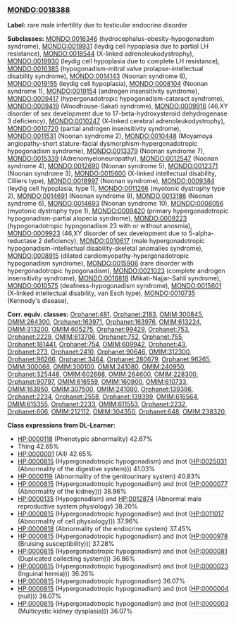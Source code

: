 
### [MONDO:0018388](http://purl.obolibrary.org/obo/MONDO_0018388)
**Label:** rare male infertility due to testicular endocrine disorder

**Subclasses:** [MONDO:0016346](http://purl.obolibrary.org/obo/MONDO_0016346) (hydrocephalus-obesity-hypogonadism syndrome), [MONDO:0019931](http://purl.obolibrary.org/obo/MONDO_0019931) (leydig cell hypoplasia due to partial LH resistance), [MONDO:0018544](http://purl.obolibrary.org/obo/MONDO_0018544) (X-linked adrenoleukodystrophy), [MONDO:0019930](http://purl.obolibrary.org/obo/MONDO_0019930) (leydig cell hypoplasia due to complete LH resistance), [MONDO:0016385](http://purl.obolibrary.org/obo/MONDO_0016385) (hypogonadism-mitral valve prolapse-intellectual disability syndrome), [MONDO:0014143](http://purl.obolibrary.org/obo/MONDO_0014143) (Noonan syndrome 8), [MONDO:0019155](http://purl.obolibrary.org/obo/MONDO_0019155) (leydig cell hypoplasia), [MONDO:0008104](http://purl.obolibrary.org/obo/MONDO_0008104) (Noonan syndrome 1), [MONDO:0019154](http://purl.obolibrary.org/obo/MONDO_0019154) (androgen insensitivity syndrome), [MONDO:0009417](http://purl.obolibrary.org/obo/MONDO_0009417) (hypergonadotropic hypogonadism-cataract syndrome), [MONDO:0009419](http://purl.obolibrary.org/obo/MONDO_0009419) (Woodhouse-Sakati syndrome), [MONDO:0009916](http://purl.obolibrary.org/obo/MONDO_0009916) (46,XY disorder of sex development due to 17-beta-hydroxysteroid dehydrogenase 3 deficiency), [MONDO:0010247](http://purl.obolibrary.org/obo/MONDO_0010247) (X-linked cerebral adrenoleukodystrophy), [MONDO:0010720](http://purl.obolibrary.org/obo/MONDO_0010720) (partial androgen insensitivity syndrome), [MONDO:0011531](http://purl.obolibrary.org/obo/MONDO_0011531) (Noonan syndrome 2), [MONDO:0010448](http://purl.obolibrary.org/obo/MONDO_0010448) (Moyamoya angiopathy-short stature-facial dysmorphism-hypergonadotropic hypogonadism syndrome), [MONDO:0013379](http://purl.obolibrary.org/obo/MONDO_0013379) (Noonan syndrome 7), [MONDO:0015339](http://purl.obolibrary.org/obo/MONDO_0015339) (Adrenomyeloneuropathy), [MONDO:0012547](http://purl.obolibrary.org/obo/MONDO_0012547) (Noonan syndrome 4), [MONDO:0012690](http://purl.obolibrary.org/obo/MONDO_0012690) (Noonan syndrome 5), [MONDO:0012371](http://purl.obolibrary.org/obo/MONDO_0012371) (Noonan syndrome 3), [MONDO:0015600](http://purl.obolibrary.org/obo/MONDO_0015600) (X-linked intellectual disability, Cilliers type), [MONDO:0018997](http://purl.obolibrary.org/obo/MONDO_0018997) (Noonan syndrome), [MONDO:0009384](http://purl.obolibrary.org/obo/MONDO_0009384) (leydig cell hypoplasia, type 1), [MONDO:0011266](http://purl.obolibrary.org/obo/MONDO_0011266) (myotonic dystrophy type 2), [MONDO:0014691](http://purl.obolibrary.org/obo/MONDO_0014691) (Noonan syndrome 9), [MONDO:0013186](http://purl.obolibrary.org/obo/MONDO_0013186) (Noonan syndrome 6), [MONDO:0014693](http://purl.obolibrary.org/obo/MONDO_0014693) (Noonan syndrome 10), [MONDO:0008056](http://purl.obolibrary.org/obo/MONDO_0008056) (myotonic dystrophy type 1), [MONDO:0009420](http://purl.obolibrary.org/obo/MONDO_0009420) (primary hypergonadotropic hypogonadism-partial alopecia syndrome), [MONDO:0009223](http://purl.obolibrary.org/obo/MONDO_0009223) (hypogonadotropic hypogonadism 23 with or without anosmia), [MONDO:0009923](http://purl.obolibrary.org/obo/MONDO_0009923) (46,XY disorder of sex development due to 5-alpha-reductase 2 deficiency), [MONDO:0010617](http://purl.obolibrary.org/obo/MONDO_0010617) (male hypergonadotropic hypogonadism-intellectual disability-skeletal anomalies syndrome), [MONDO:0008915](http://purl.obolibrary.org/obo/MONDO_0008915) (dilated cardiomyopathy-hypergonadotropic hypogonadism syndrome), [MONDO:0015906](http://purl.obolibrary.org/obo/MONDO_0015906) (rare disorder with hypergonadotropic hypogonadism), [MONDO:0021023](http://purl.obolibrary.org/obo/MONDO_0021023) (complete androgen insensitivity syndrome), [MONDO:0016818](http://purl.obolibrary.org/obo/MONDO_0016818) (Mikati-Najjar-Sahli syndrome), [MONDO:0010575](http://purl.obolibrary.org/obo/MONDO_0010575) (deafness-hypogonadism syndrome), [MONDO:0015601](http://purl.obolibrary.org/obo/MONDO_0015601) (X-linked intellectual disability, van Esch type), [MONDO:0010735](http://purl.obolibrary.org/obo/MONDO_0010735) (Kennedy's disease), 

**Corr. equiv. classes:** [Orphanet:481](http://www.orpha.net/ORDO/Orphanet_481), [Orphanet:2183](http://www.orpha.net/ORDO/Orphanet_2183), [OMIM:300845](http://purl.obolibrary.org/obo/OMIM_300845), [OMIM:264300](http://purl.obolibrary.org/obo/OMIM_264300), [Orphanet:163971](http://www.orpha.net/ORDO/Orphanet_163971), [Orphanet:163976](http://www.orpha.net/ORDO/Orphanet_163976), [OMIM:613224](http://purl.obolibrary.org/obo/OMIM_613224), [OMIM:313200](http://purl.obolibrary.org/obo/OMIM_313200), [OMIM:605275](http://purl.obolibrary.org/obo/OMIM_605275), [Orphanet:99429](http://www.orpha.net/ORDO/Orphanet_99429), [Orphanet:753](http://www.orpha.net/ORDO/Orphanet_753), [Orphanet:2229](http://www.orpha.net/ORDO/Orphanet_2229), [OMIM:613706](http://purl.obolibrary.org/obo/OMIM_613706), [Orphanet:752](http://www.orpha.net/ORDO/Orphanet_752), [Orphanet:755](http://www.orpha.net/ORDO/Orphanet_755), [Orphanet:181441](http://www.orpha.net/ORDO/Orphanet_181441), [Orphanet:754](http://www.orpha.net/ORDO/Orphanet_754), [OMIM:609942](http://purl.obolibrary.org/obo/OMIM_609942), [Orphanet:43](http://www.orpha.net/ORDO/Orphanet_43), [Orphanet:273](http://www.orpha.net/ORDO/Orphanet_273), [Orphanet:2410](http://www.orpha.net/ORDO/Orphanet_2410), [Orphanet:90646](http://www.orpha.net/ORDO/Orphanet_90646), [OMIM:312300](http://purl.obolibrary.org/obo/OMIM_312300), [Orphanet:96266](http://www.orpha.net/ORDO/Orphanet_96266), [Orphanet:3464](http://www.orpha.net/ORDO/Orphanet_3464), [Orphanet:280679](http://www.orpha.net/ORDO/Orphanet_280679), [Orphanet:96265](http://www.orpha.net/ORDO/Orphanet_96265), [OMIM:300068](http://purl.obolibrary.org/obo/OMIM_300068), [OMIM:300100](http://purl.obolibrary.org/obo/OMIM_300100), [OMIM:241080](http://purl.obolibrary.org/obo/OMIM_241080), [OMIM:240950](http://purl.obolibrary.org/obo/OMIM_240950), [Orphanet:325448](http://www.orpha.net/ORDO/Orphanet_325448), [OMIM:602668](http://purl.obolibrary.org/obo/OMIM_602668), [OMIM:264600](http://purl.obolibrary.org/obo/OMIM_264600), [OMIM:228300](http://purl.obolibrary.org/obo/OMIM_228300), [Orphanet:90797](http://www.orpha.net/ORDO/Orphanet_90797), [OMIM:616559](http://purl.obolibrary.org/obo/OMIM_616559), [OMIM:160900](http://purl.obolibrary.org/obo/OMIM_160900), [OMIM:610733](http://purl.obolibrary.org/obo/OMIM_610733), [OMIM:163950](http://purl.obolibrary.org/obo/OMIM_163950), [OMIM:307500](http://purl.obolibrary.org/obo/OMIM_307500), [OMIM:241090](http://purl.obolibrary.org/obo/OMIM_241090), [Orphanet:139396](http://www.orpha.net/ORDO/Orphanet_139396), [Orphanet:2234](http://www.orpha.net/ORDO/Orphanet_2234), [Orphanet:2558](http://www.orpha.net/ORDO/Orphanet_2558), [Orphanet:139399](http://www.orpha.net/ORDO/Orphanet_139399), [OMIM:616564](http://purl.obolibrary.org/obo/OMIM_616564), [OMIM:615355](http://purl.obolibrary.org/obo/OMIM_615355), [Orphanet:2233](http://www.orpha.net/ORDO/Orphanet_2233), [OMIM:611553](http://purl.obolibrary.org/obo/OMIM_611553), [Orphanet:2232](http://www.orpha.net/ORDO/Orphanet_2232), [Orphanet:606](http://www.orpha.net/ORDO/Orphanet_606), [OMIM:212112](http://purl.obolibrary.org/obo/OMIM_212112), [OMIM:304350](http://purl.obolibrary.org/obo/OMIM_304350), [Orphanet:648](http://www.orpha.net/ORDO/Orphanet_648), [OMIM:238320](http://purl.obolibrary.org/obo/OMIM_238320), 

**Class expressions from DL-Learner:**

- [HP:0000118](http://purl.obolibrary.org/obo/HP_0000118) (Phenotypic abnormality) 42.67%
- Thing 42.65%
- [HP:0000001](http://purl.obolibrary.org/obo/HP_0000001) (All) 42.65%
- [HP:0000815](http://purl.obolibrary.org/obo/HP_0000815) (Hypergonadotropic hypogonadism) and (not ([HP:0025031](http://purl.obolibrary.org/obo/HP_0025031) (Abnormality of the digestive system))) 41.03%
- [HP:0000119](http://purl.obolibrary.org/obo/HP_0000119) (Abnormality of the genitourinary system) 40.83%
- [HP:0000815](http://purl.obolibrary.org/obo/HP_0000815) (Hypergonadotropic hypogonadism) and (not ([HP:0000077](http://purl.obolibrary.org/obo/HP_0000077) (Abnormality of the kidney))) 38.96%
- [HP:0000135](http://purl.obolibrary.org/obo/HP_0000135) (Hypogonadism) and [HP:0012874](http://purl.obolibrary.org/obo/HP_0012874) (Abnormal male reproductive system physiology) 38.20%
- [HP:0000815](http://purl.obolibrary.org/obo/HP_0000815) (Hypergonadotropic hypogonadism) and (not ([HP:0011017](http://purl.obolibrary.org/obo/HP_0011017) (Abnormality of cell physiology))) 37.96%
- [HP:0000818](http://purl.obolibrary.org/obo/HP_0000818) (Abnormality of the endocrine system) 37.45%
- [HP:0000815](http://purl.obolibrary.org/obo/HP_0000815) (Hypergonadotropic hypogonadism) and (not ([HP:0000978](http://purl.obolibrary.org/obo/HP_0000978) (Bruising susceptibility))) 37.28%
- [HP:0000815](http://purl.obolibrary.org/obo/HP_0000815) (Hypergonadotropic hypogonadism) and (not ([HP:0000081](http://purl.obolibrary.org/obo/HP_0000081) (Duplicated collecting system))) 36.86%
- [HP:0000815](http://purl.obolibrary.org/obo/HP_0000815) (Hypergonadotropic hypogonadism) and (not ([HP:0000023](http://purl.obolibrary.org/obo/HP_0000023) (Inguinal hernia))) 36.26%
- [HP:0000815](http://purl.obolibrary.org/obo/HP_0000815) (Hypergonadotropic hypogonadism) 36.07%
- [HP:0000815](http://purl.obolibrary.org/obo/HP_0000815) (Hypergonadotropic hypogonadism) and (not ([HP:0000004](http://purl.obolibrary.org/obo/HP_0000004) (null))) 36.07%
- [HP:0000815](http://purl.obolibrary.org/obo/HP_0000815) (Hypergonadotropic hypogonadism) and (not ([HP:0000003](http://purl.obolibrary.org/obo/HP_0000003) (Multicystic kidney dysplasia))) 36.07%



